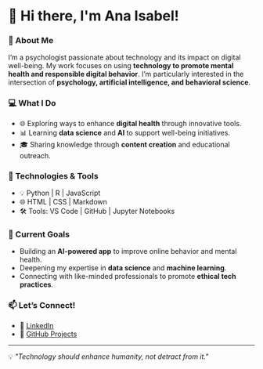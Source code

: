 # 👋 Hi there, I'm Ana Isabel!

### 🌟 About Me
I’m a psychologist passionate about technology and its impact on digital well-being. My work focuses on using **technology to promote mental health and responsible digital behavior**. I’m particularly interested in the intersection of **psychology, artificial intelligence, and behavioral science**.

### 💻 What I Do
- 🌐 Exploring ways to enhance **digital health** through innovative tools.
- 📊 Learning **data science** and **AI** to support well-being initiatives.
- 🎓 Sharing knowledge through **content creation** and educational outreach.

### 🔧 Technologies & Tools
- 💡 Python | R | JavaScript
- 🌐 HTML | CSS | Markdown
- 🛠️ Tools: VS Code | GitHub | Jupyter Notebooks

### 🚀 Current Goals
- Building an **AI-powered app** to improve online behavior and mental health.
- Deepening my expertise in **data science** and **machine learning**.
- Connecting with like-minded professionals to promote **ethical tech practices**.

### 📫 Let’s Connect!
- 💼 [LinkedIn](https://www.linkedin.com/in/anaimurillo)  
- 🌟 [GitHub Projects](https://github.com/AnaiMurillo)  

---

💡 _"Technology should enhance humanity, not detract from it."_ 

<!-- 
Note: Some Markdown rules were intentionally not followed to enhance the visual appeal and add vibrant elements to this README. 
The focus was on creating a colorful and engaging presentation that aligns with my personality and professional goals, 
prioritizing creativity over strict adherence to formatting guidelines. 

I believe this approach better represents my work as a psychologist passionate about fostering positivity and digital well-being. 
Thank you for understanding!
-->
